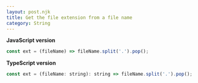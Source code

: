 ```yaml
---
layout: post.njk
title: Get the file extension from a file name
category: String
---
```


**JavaScript version**

```js
const ext = (fileName) => fileName.split('.').pop();
```

**TypeScript version**

```js
const ext = (fileName: string): string => fileName.split('.').pop();
```
